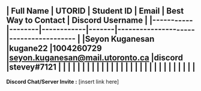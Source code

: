 | Full Name | UTORID | Student ID | Email | Best Way to Contact | Discord Username
|
|-----------|--------|------------|-------|---------------------|------------------
|
|Seyon Kuganesan |kugane22 |1004260729 |seyon.kuganesan@mail.utoronto.ca |discord |stevey#7121
|
| | | | | |
|
| | | | | |
|
| | | | | |
|
| | | | | |
|
---
**Discord Chat/Server Invite :** [insert link here]
